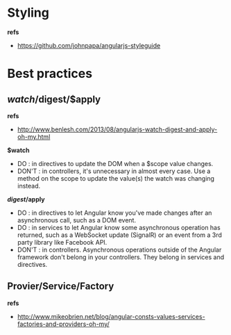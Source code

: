 
Styling
=======

**refs**
- https://github.com/johnpapa/angularjs-styleguide

Best practices
==============

$watch/$digest/$apply
---------------------

**refs**
- http://www.benlesh.com/2013/08/angularjs-watch-digest-and-apply-oh-my.html


**$watch**
- DO : in directives to update the DOM when a $scope value changes.
- DON'T : in controllers, it's unnecessary in almost every case. Use a method on the scope to update the value(s) the watch was changing instead.

**$digest/$apply**
- DO : in directives to let Angular know you've made changes after an asynchronous call, such as a DOM event.
- DO : in services to let Angular know some asynchronous operation has returned, such as a WebSocket update (SignalR) or an event from a 3rd party library like Facebook API.
- DON'T : in controllers. Asynchronous operations outside of the Angular framework don't belong in your controllers. They belong in services and directives.


Provier/Service/Factory
-----------------------

**refs**
- http://www.mikeobrien.net/blog/angular-consts-values-services-factories-and-providers-oh-my/
